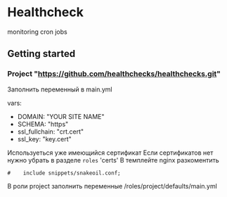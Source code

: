 # Healthcheck

monitoring cron jobs

## Getting started

### Project "https://github.com/healthchecks/healthchecks.git"


Заполнить переменный в main.yml 

  vars:
* DOMAIN: "YOUR SITE NAME"
* SCHEMA: "https"
* ssl_fullchain: "crt.cert"
* ssl_key: "key.cert"
  
Используеться уже имеющийся сертификат 
Если сертификатов нет нужно убрать в разделе `roles` 'certs'
В темплейте nginx разкоментить 

`#    include snippets/snakeoil.conf;`

В роли project заполнить переменные /roles/project/defaults/main.yml
